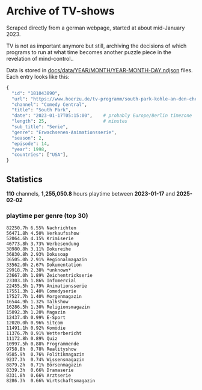 # Archive of TV-shows

Scraped directly from a german webpage, started at about mid-January 2023.

TV is not as important anymore but still, archiving the decisions of which programs to run at what time
becomes another puzzle piece in the revelation of mind-control.. 

Data is stored in [docs/data/YEAR/MONTH/YEAR-MONTH-DAY.ndjson](docs/data/) files. 
Each entry looks like this:

```python
{
  "id": "181043890", 
  "url": "https://www.hoerzu.de/tv-programm/south-park-kohle-an-den-chefkoch/bid_181043890/", 
  "channel": "Comedy Central", 
  "title": "South Park", 
  "date": "2023-01-17T05:15:00",    # probably Europe/Berlin timezone 
  "length": 25,                     # minutes 
  "sub_title": "Serie", 
  "genre": "Erwachsenen-Animationsserie", 
  "season": 2, 
  "episode": 14, 
  "year": 1998, 
  "countries": ["USA"],
}
```

## Statistics

**110** channels, **1,255,050.8** hours playtime between **2023-01-17** and **2025-02-02**


### playtime per genre (top 30)

    82250.7h 6.55% Nachrichten
    56471.8h 4.50% Verkaufsshow
    52064.6h 4.15% Krimiserie
    46773.8h 3.73% Werbesendung
    38980.8h 3.11% Dokureihe
    36830.8h 2.93% Dokusoap
    36505.0h 2.91% Regionalmagazin
    33562.0h 2.67% Dokumentation
    29918.7h 2.38% *unknown*
    23667.0h 1.89% Zeichentrickserie
    23303.1h 1.86% Infomercial
    22455.5h 1.79% Animationsserie
    17551.3h 1.40% Comedyserie
    17527.7h 1.40% Morgenmagazin
    16544.9h 1.32% Talkshow
    16286.5h 1.30% Religionsmagazin
    15092.3h 1.20% Magazin
    12437.4h 0.99% E-Sport
    12020.0h 0.96% Sitcom
    11491.1h 0.92% Komödie
    11376.7h 0.91% Wetterbericht
    11172.8h 0.89% Quiz
    10997.5h 0.88% Programmende
    9758.8h  0.78% Realityshow
    9585.9h  0.76% Politikmagazin
    9237.3h  0.74% Wissensmagazin
    8879.2h  0.71% Börsenmagazin
    8339.3h  0.66% Dramaserie
    8331.8h  0.66% Arztserie
    8286.3h  0.66% Wirtschaftsmagazin
